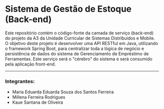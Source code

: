 # Sistema de Gestão de Estoque (Back-end)

Este repositório contém o código-fonte da camada de serviço (back-end) do projeto da A3 da Unidade Curricular de Sistemas Distribuídos e Mobile. O objetivo deste projeto é desenvolver uma API RESTful em Java, utilizando o framework Spring Boot, para centralizar toda a lógica de negócio e persistência de dados do sistema de Gerenciamento de Empréstimo de Ferramentas. Este serviço será o "cérebro" do sistema e será consumido pela aplicação front-end.

---

### Integrantes:

* Maria Eduarda Eduarda Souza dos Santos Ferreira
* Millena Ferreira Rodrigues
* Kaue Santana de Oliveira
